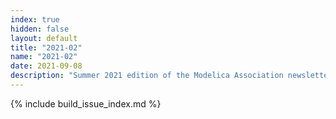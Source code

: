 ```yaml
---
index: true
hidden: false
layout: default
title: "2021-02"
name: "2021-02"
date: 2021-09-08
description: "Summer 2021 edition of the Modelica Association newsletter"
---
```


{% include build_issue_index.md %}
